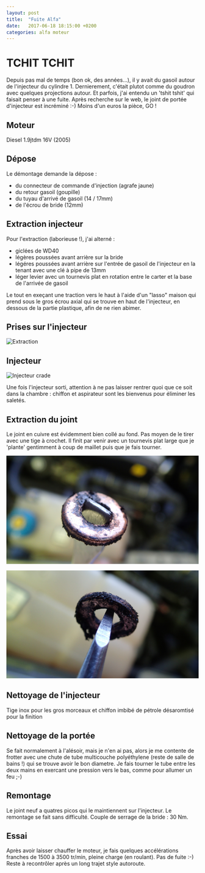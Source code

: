 ```yaml
---
layout: post
title:  "Fuite Alfa"
date:   2017-06-18 18:15:00 +0200
categories: alfa moteur  
---
```


# TCHIT TCHIT


Depuis pas mal de temps (bon ok, des années...), il y avait du gasoil autour de l'injecteur du cylindre 1. Dernierement, c'était plutot comme du goudron avec quelques projections autour. Et parfois, j'ai entendu un 'tshit tshit' qui faisait penser à une fuite. Après recherche sur le web, le joint de portée d'injecteur est incréminé :-) Moins d'un euros la pièce, GO !

## Moteur

Diesel 1.9jtdm 16V (2005)

## Dépose

Le démontage demande la dépose :

- du connecteur de commande d'injection (agrafe jaune)
- du retour gasoil (goupille)
- du tuyau d'arrivé de gasoil (14 / 17mm)
- de l'écrou de bride (12mm)

## Extraction injecteur

Pour l'extraction (laborieuse !), j'ai alterné :

- giclées de WD40
- légères poussées avant arrière sur la bride  
- légéres poussées avant arrière sur l'entrée de gasoil de l'injecteur en la tenant avec une clé à pipe de 13mm
- léger levier avec un tournevis plat en rotation entre le carter et la base de l'arrivée de gasoil

Le tout en exeçant une traction vers le haut à l'aide d'un "lasso" maison qui prend sous le gros écrou axial qui se trouve en haut de l'injecteur, en dessous de la partie plastique, afin de ne rien abimer.

## Prises sur l'injecteur

![Extraction](/assets/images/prises.jpg)

## Injecteur

![Injecteur crade](/assets/images/injecteur_collant.jpg)

Une fois l'injecteur sorti, attention à ne pas laisser rentrer quoi que ce soit dans la chambre : chiffon et aspirateur sont les bienvenus pour éliminer les saletés.

## Extraction du joint

Le joint en cuivre est évidemment bien collé au fond. Pas moyen de le tirer avec une tige à crochet. Il finit par venir avec un tournevis plat large que je 'plante' gentimment à coup de maillet puis que je fais tourner.

![Extracteur maison](/assets/images/extracteur_maison.jpg)

![Joint crade](/assets/images/joint_crade.jpg)

## Nettoyage de l'injecteur 

Tige inox pour les gros morceaux et chiffon imbibé de pétrole désaromtisé pour la finition

## Nettoyage de la portée

Se fait normalement à l'alésoir, mais je n'en ai pas, alors je me contente de frotter avec une chute de tube multicouche polyéthylene (reste de salle de bains !) qui se trouve avoir le bon diametre. Je fais tourner le tube entre les deux mains en exercant une pression vers le bas, comme pour allumer un feu ;-)

## Remontage

Le joint neuf a quatres picos qui le maintiennent sur l'injecteur. Le remontage se fait sans difficulté. Couple de serrage de la bride : 30 Nm.


## Essai

Après avoir laisser chauffer le moteur, je fais quelques accélérations franches de 1500 à 3500 tr/min, pleine charge (en roulant). Pas de fuite :-) 
Reste à recontrôler après un long trajet style autoroute.